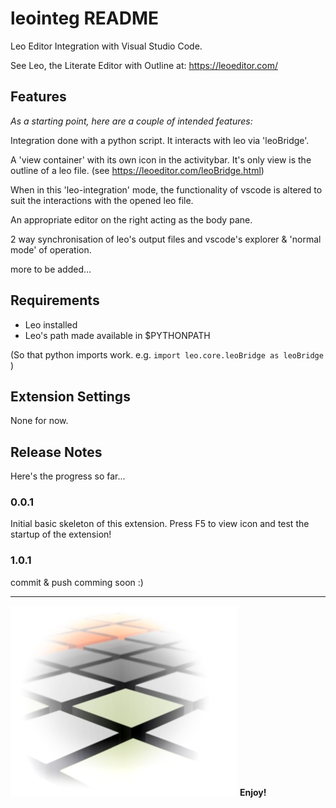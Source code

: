 # leointeg README

Leo Editor Integration with Visual Studio Code.

See Leo, the Literate Editor with Outline at: https://leoeditor.com/

## Features

_As a starting point, here are a couple of intended features:_

Integration done with a python script. It interacts with leo via 'leoBridge'.

A 'view container' with its own icon in the activitybar. It's only view is the outline of a leo file. (see https://leoeditor.com/leoBridge.html)

When in this 'leo-integration' mode, the functionality of vscode is altered to suit the interactions with the opened leo file.

An appropriate editor on the right acting as the body pane.

2 way synchronisation of leo's output files and vscode's explorer & 'normal mode' of operation.

more to be added...

## Requirements

- Leo installed
- Leo's path made available in \$PYTHONPATH

(So that python imports work. e.g. `import leo.core.leoBridge as leoBridge` )

## Extension Settings

None for now.

## Release Notes

Here's the progress so far...

### 0.0.1

Initial basic skeleton of this extension. Press F5 to view icon and test the startup of the extension!

### 1.0.1

commit & push comming soon :)

---

![Leo Editor](resources/background.jpg)
**Enjoy!**

